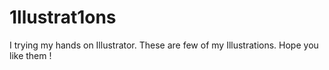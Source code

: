 # 1llustrat1ons
I trying my hands on Illustrator.
These are few of my Illustrations.
Hope you like them !
